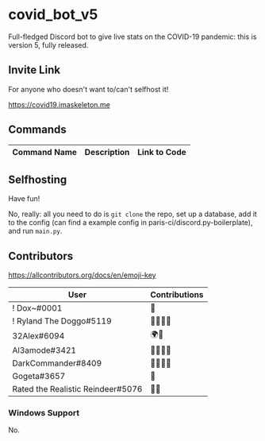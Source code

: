 # covid_bot_v5
Full-fledged Discord bot to give live stats on the COVID-19 pandemic: this is version 5, fully released.

## Invite Link
For anyone who doesn't want to/can't selfhost it!

https://covid19.imaskeleton.me

## Commands
| Command Name | Description | Link to Code |
|--------------|-------------|--------------|

## Selfhosting
Have fun!

No, really: all you need to do is `git clone` the repo, set up a database, add it to the config (can find a example config in paris-ci/discord.py-boilerplate), and run `main.py`.

## Contributors
https://allcontributors.org/docs/en/emoji-key

| User                              | Contributions |
|-----------------------------------|---------------|
| ! Dox~#0001                       | 🤔            |
| ! Ryland The Doggo#5119           | 🤔💬📓📖       |
| 32Alex#6094                       | 🌍💬           |
| Al3amode#3421                     | 🐛🤔💬📓       |
| DarkCommander#8409                | 🐛🤔💬📓       |
| Gogeta#3657                       | 🐛            |
| Rated the Realistic Reindeer#5076 | 🐛🤔           |

### Windows Support
No.
